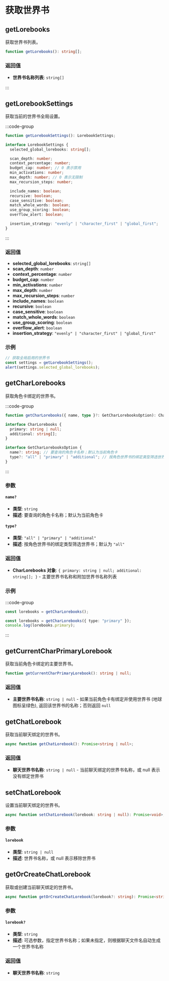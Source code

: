 # 获取世界书

<CustomTOC />

## getLorebooks

获取世界书列表。

```typescript
function getLorebooks(): string[];
```

### 返回值

- **世界书名称列表**: `string[]`

:::

## getLorebookSettings

获取当前的世界书全局设置。

:::code-group

```typescript [getLorebookSettings]
function getLorebookSettings(): LorebookSettings;
```

```typescript [LorebookSettings]
interface LorebookSettings {
  selected_global_lorebooks: string[];

  scan_depth: number;
  context_percentage: number;
  budget_cap: number; // 0 表示禁用
  min_activations: number;
  max_depth: number; // 0 表示无限制
  max_recursion_steps: number;

  include_names: boolean;
  recursive: boolean;
  case_sensitive: boolean;
  match_whole_words: boolean;
  use_group_scoring: boolean;
  overflow_alert: boolean;

  insertion_strategy: "evenly" | "character_first" | "global_first";
}
```

:::

### 返回值

- **selected_global_lorebooks**: `string[]`
- **scan_depth**: `number`
- **context_percentage**: `number`
- **budget_cap**: `number`
- **min_activations**: `number`
- **max_depth**: `number`
- **max_recursion_steps**: `number`
- **include_names**: `boolean`
- **recursive**: `boolean`
- **case_sensitive**: `boolean`
- **match_whole_words**: `boolean`
- **use_group_scoring**: `boolean`
- **overflow_alert**: `boolean`
- **insertion_strategy**: `"evenly" | "character_first" | "global_first"`

### 示例

```typescript
// 获取全局启用的世界书
const settings = getLorebookSettings();
alert(settings.selected_global_lorebooks);
```

## getCharLorebooks

获取角色卡绑定的世界书。

:::code-group

```typescript [getCharLorebooks]
function getCharLorebooks({ name, type }?: GetCharLorebooksOption): CharLorebooks;
```

```typescript [CharLorebooks]
interface CharLorebooks {
  primary: string | null;
  additional: string[];
}
```

```typescript [GetCharLorebooksOption]
interface GetCharLorebooksOption {
  name?: string; // 要查询的角色卡名称；默认为当前角色卡
  type?: "all" | "primary" | "additional"; // 按角色世界书的绑定类型筛选世界书；默认为 'all'
}
```

:::

### 参数

#### `name?`

- **类型**: `string`
- **描述**: 要查询的角色卡名称；默认为当前角色卡

#### `type?`

- **类型**: `"all" | "primary" | "additional"`
- **描述**: 按角色世界书的绑定类型筛选世界书；默认为 `"all"`

### 返回值

- **CharLorebooks 对象**: `{ primary: string | null; additional: string[]; }` - 主要世界书名称和附加世界书名称列表

### 示例

:::code-group
```typescript [获取当前角色卡绑定的所有世界书]
const lorebooks = getCharLorebooks();
```
```typescript [获取当前角色卡绑定的主要世界书]
const lorebooks = getCharLorebooks({ type: "primary" });
console.log(lorebooks.primary);
```
:::

## getCurrentCharPrimaryLorebook

获取当前角色卡绑定的主要世界书。

```typescript
function getCurrentCharPrimaryLorebook(): string | null;
```

### 返回值

- **主要世界书名称**: `string | null` - 如果当前角色卡有绑定并使用世界书 (地球图标呈绿色), 返回该世界书的名称；否则返回 `null`

## getChatLorebook

获取当前聊天绑定的世界书。

```typescript
async function getChatLorebook(): Promise<string | null>;
```

### 返回值

- **聊天世界书名称**: `string | null` - 当前聊天绑定的世界书名称，或 null 表示没有绑定世界书

## setChatLorebook

设置当前聊天绑定的世界书。

```typescript
async function setChatLorebook(lorebook: string | null): Promise<void>;
```

### 参数

#### `lorebook`

- **类型**: `string | null`
- **描述**: 世界书名称，或 null 表示移除世界书

## getOrCreateChatLorebook

获取或创建当前聊天绑定的世界书。

```typescript
async function getOrCreateChatLorebook(lorebook?: string): Promise<string>;
```

### 参数

#### `lorebook?`

- **类型**: `string`
- **描述**: 可选参数，指定世界书名称；如果未指定，则根据聊天文件名自动生成一个世界书名称

### 返回值

- **聊天世界书名称**: `string`

